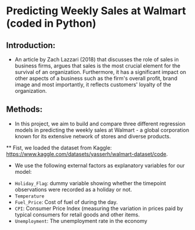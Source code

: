# Predicting Weekly Sales at Walmart (coded in Python)
## Introduction: 
* An article by Zach Lazzari (2018) that discusses the role of sales in business firms, argues that sales is the most crucial element for the survival of an organization. Furthermore, it has a significant impact on other aspects of a business such as the firm's overall profit, brand image and most importantly, it reflects customers' loyalty of the organization.
## Methods:
* In this project, we aim to build and compare three different regression models in predicting the weekly sales at Walmart - a global corporation known for its extensive network of stores and diverse products.
  
** Fist, we loaded the dataset from Kaggle: https://www.kaggle.com/datasets/yasserh/walmart-dataset/code. 
  
*  We use the following external factors as explanatory variables for our model:
- `Holiday_Flag`: dummy variable showing whether the timepoint observations were recorded as a holiday or not.
- `Temperature`
- `Fuel_Price`: Cost of fuel of during the day.
- `CPI`: Consumer Price Index (measuring the variation in prices paid by typical consumers for retail goods and other items.
- `Unemployment`: The unemployment rate in the economy 
